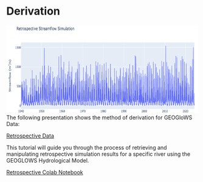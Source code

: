 # Derivation

![image4](image4.png)
The following presentation shows the method of derivation for 
GEOGloWS Data: 

[Retrospective Data](https://byu.sharepoint.com/:p:/r/sites/BYUHydroinformaticsLaboratory/Shared%20Documents/geoglows-training/GEOGLOWS%20Master%20Training%20Materials/Retrospective%20Validation/ERA5_time%20period_%20updates%20Updated.pptx?d=w28f09b16fbaf401588190b4ce215cfd9&csf=1&web=1&e=Vk5j14)

This tutorial will guide you through the process of retrieving and manipulating retrospective simulation results for a specific river using the GEOGLOWS Hydrological Model. 

[Retrospective Colab Notebook](https://colab.research.google.com/drive/1DEqWPDbIgs21N-Q4AOQC4bAdZN1PQt54#scrollTo=kN_2TS4gbTZl)